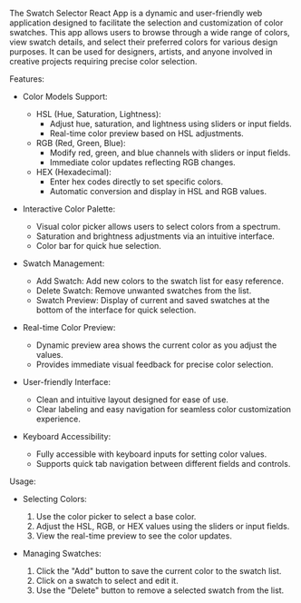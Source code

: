 The Swatch Selector React App is a dynamic and user-friendly web application designed to facilitate the selection and customization of color swatches. This app allows users to browse through a wide range of colors, view swatch details, and select their preferred colors for various design purposes. It can be used for designers, artists, and anyone involved in creative projects requiring precise color selection.

Features:

- Color Models Support:
    - HSL (Hue, Saturation, Lightness):
        - Adjust hue, saturation, and lightness using sliders or input fields.
        - Real-time color preview based on HSL adjustments.
    - RGB (Red, Green, Blue):
        - Modify red, green, and blue channels with sliders or input fields.
        - Immediate color updates reflecting RGB changes.
    - HEX (Hexadecimal):
        - Enter hex codes directly to set specific colors.
        - Automatic conversion and display in HSL and RGB values.

- Interactive Color Palette:
    - Visual color picker allows users to select colors from a spectrum.
    - Saturation and brightness adjustments via an intuitive interface.
    - Color bar for quick hue selection.

- Swatch Management:
    - Add Swatch: Add new colors to the swatch list for easy reference.
    - Delete Swatch: Remove unwanted swatches from the list.
    - Swatch Preview: Display of current and saved swatches at the bottom of the interface for quick selection.

- Real-time Color Preview:
    - Dynamic preview area shows the current color as you adjust the values.
    - Provides immediate visual feedback for precise color selection.

- User-friendly Interface:
    - Clean and intuitive layout designed for ease of use.
    - Clear labeling and easy navigation for seamless color customization experience.

- Keyboard Accessibility:
    - Fully accessible with keyboard inputs for setting color values.
    - Supports quick tab navigation between different fields and controls.

Usage:

- Selecting Colors:
    1. Use the color picker to select a base color.
    2. Adjust the HSL, RGB, or HEX values using the sliders or input fields.
    3. View the real-time preview to see the color updates.

- Managing Swatches:
    1. Click the "Add" button to save the current color to the swatch list.
    2. Click on a swatch to select and edit it.
    3. Use the "Delete" button to remove a selected swatch from the list.